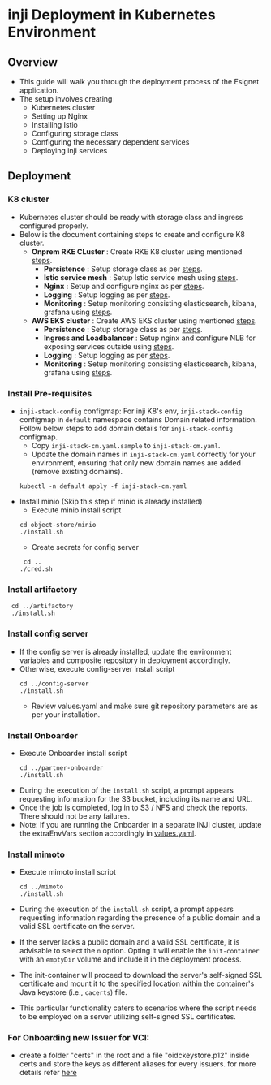 # inji Deployment in Kubernetes Environment
## Overview
* This guide will walk you through the deployment process of the Esignet application.
* The setup involves creating
  * Kubernetes cluster
  * Setting up Nginx
  * Installing Istio
  * Configuring storage class
  * Configuring the necessary dependent services
  * Deploying inji services
## Deployment
### K8 cluster
* Kubernetes cluster should be ready with storage class and ingress configured properly.
* Below is the document containing steps to create and configure K8 cluster.
  * __Onprem RKE CLuster__ : Create RKE K8 cluster using mentioned [steps](https://github.com/mosip/k8s-infra/tree/main/mosip/on-prem#mosip-k8s-cluster-setup-using-rke).
      * __Persistence__ : Setup storage class as per [steps](https://github.com/mosip/k8s-infra/tree/main/mosip/on-prem#storage-classes).
      * __Istio service mesh__ : Setup Istio service mesh using [steps](https://github.com/mosip/k8s-infra/tree/main/mosip/on-prem#istio-for-service-discovery-and-ingress).
      * __Nginx__ : Setup and configure nginx as per [steps](https://github.com/mosip/k8s-infra/blob/main/mosip/on-prem/nginx).
      * __Logging__ : Setup logging as per [steps](https://github.com/mosip/k8s-infra/tree/main/logging).
      * __Monitoring__ : Setup monitoring consisting elasticsearch, kibana, grafana using [steps](https://github.com/mosip/k8s-infra/tree/main/monitoring).
  * __AWS EKS cluster__ : Create AWS EKS cluster using mentioned [steps](https://github.com/mosip/k8s-infra/tree/main/mosip/aws#mosip-cluster-on-amazon-eks).
      * __Persistence__ : Setup storage class as per [steps](https://github.com/mosip/k8s-infra/tree/main/mosip/aws#persistence).
      * __Ingress and Loadbalancer__ : Setup nginx and configure NLB for exposing services outside using [steps](https://github.com/mosip/k8s-infra/tree/main/mosip/aws#ingress-and-load-balancer-lb).
      * __Logging__ : Setup logging as per [steps](https://github.com/mosip/k8s-infra/tree/main/logging).
      * __Monitoring__ : Setup monitoring consisting elasticsearch, kibana, grafana using [steps](https://github.com/mosip/k8s-infra/tree/main/monitoring).

### Install Pre-requisites
* `inji-stack-config` configmap: For inji K8's env, `inji-stack-config` configmap in `default` namespace contains Domain related information. Follow below steps to add domain details for `inji-stack-config` configmap.
    * Copy `inji-stack-cm.yaml.sample` to `inji-stack-cm.yaml`.
    * Update the domain names in `inji-stack-cm.yaml` correctly for your environment, ensuring that only new domain names are added (remove existing domains).
  ````
  kubectl -n default apply -f inji-stack-cm.yaml
  ````
* Install minio (Skip this step if minio is already installed)
    * Execute minio install script
   ```
  cd object-store/minio
  ./install.sh
  ```
    * Create secrets for config server
  ```
   cd ..
  ./cred.sh
  ```
### Install artifactory

   ```
    cd ../artifactory
    ./install.sh
   ```

### Install config server 
* If the config server is already installed, update the environment variables and composite repository in deployment accordingly.
* Otherwise, execute config-server install script
  ```
  cd ../config-server
  ./install.sh
  ```
    * Review values.yaml and make sure git repository parameters are as per your installation.

### Install Onboarder
* Execute Onboarder install script
  ```
  cd ../partner-onboarder
  ./install.sh
  ```
* During the execution of the `install.sh` script, a prompt appears requesting information for the S3 bucket, including its name and URL.
* Once the job is completed, log in to S3 / NFS and check the reports. There should not be any failures.
* Note: If you are running the Onboarder in a separate INJI cluster, update the extraEnvVars section accordingly in [values.yaml](../partner-onboarder/values.yaml).

### Install mimoto
* Execute mimoto install script

  ```
  cd ../mimoto
  ./install.sh
  ```
* During the execution of the `install.sh` script, a prompt appears requesting information regarding the presence of a public domain and a valid SSL certificate on the server.
* If the server lacks a public domain and a valid SSL certificate, it is advisable to select the `n` option. Opting it will enable the `init-container` with an `emptyDir` volume and include it in the deployment process.
* The init-container will proceed to download the server's self-signed SSL certificate and mount it to the specified location within the container's Java keystore (i.e., `cacerts`) file.
* This particular functionality caters to scenarios where the script needs to be employed on a server utilizing self-signed SSL certificates.

### For Onboarding new Issuer for VCI:

- create a folder "certs" in the root and a file "oidckeystore.p12" inside certs and store the keys as different aliases for every issuers. for more details refer [here](https://docs.mosip.io/inji/inji-mobile-wallet/customization-overview/credential_providers)

